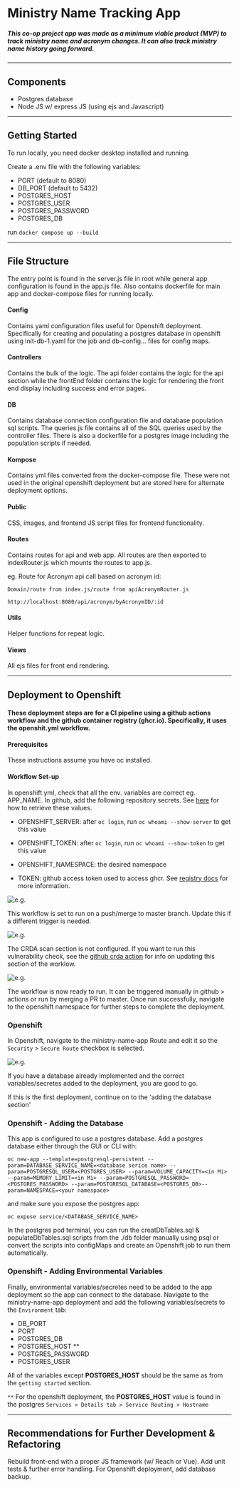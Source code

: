 # Ministry Name Tracking App
##### This co-op project app was made as a minimum viable product (MVP) to track ministry name and acronym changes. It can also track ministry name history going forward.

---

## Components
* Postgres database 
* Node JS w/ express JS (using ejs and Javascript)

---

## Getting Started
To run locally, you need docker desktop installed and running. 

Create a .env file with the following variables:
* PORT (default to 8080)
* DB_PORT (default to 5432)
* POSTGRES_HOST
* POSTGRES_USER
* POSTGRES_PASSWORD
* POSTGRES_DB

run `docker compose up --build` 
    
---

## File Structure
The entry point is found in the server.js file in root while general app configuration is found in the app.js file. Also contains dockerfile for main app and docker-compose files for running locally.
#### Config
Contains yaml configuration files useful for Openshift deployment. Specifically for creating and populating a postgres database in openshift using init-db-1.yaml for the job and db-config... files for config maps.
#### Controllers
Contains the bulk of the logic. The api folder contains the logic for the api section while the frontEnd folder contains the logic for rendering the front end display including success and error pages. 
#### DB
Contains database connection configuration file and database population sql scripts. The queries.js file contains all of the SQL queries used by the controller files. There is also a dockerfile for a postgres image including the population scripts if needed.
#### Kompose
Contains yml files converted from the docker-compose file. These were not used in the original openshift deployment but are stored here for alternate deployment options.
#### Public
CSS, images, and frontend JS script files for frontend functionality.
#### Routes
Contains routes for api and web app. All routes are then exported to indexRouter.js which mounts the routes to app.js.
        
eg. Route for Acronym api call based on acronym id:

`Domain/route from index.js/route from apiAcronymRouter.js`

`http://localhost:8080/api/acronym/byAcronymID/:id`
#### Utils
Helper functions for repeat logic.
#### Views
All ejs files for front end rendering. 

---

## Deployment to Openshift
#### These deployment steps are for a CI pipeline using a github actions workflow and the github container registry (ghcr.io).  Specifically, it uses the openshit.yml workflow. 

#### Prerequisites
These instructions assume you have oc installed. 
#### Workflow Set-up
In openshift.yml, check that all the env. variables are correct eg. APP_NAME. In github, add the following repository secrets. See [here](https://github.com/redhat-actions/oc-login#readme) for how to retrieve these values.

* OPENSHIFT_SERVER: after `oc login`, run `oc whoami --show-server` to get this value

* OPENSHIFT_TOKEN: after `oc login`, run `oc whoami --show-token` to get this value

* OPENSHIFT_NAMESPACE: the desired namespace 

* TOKEN: github access token used to access ghcr. See [registry docs](https://docs.github.com/en/packages/working-with-a-github-packages-registry/working-with-the-container-registry) for more information.

![e.g.](public/images/readMeImages/image.png)

This workflow is set to run on a push/merge to master branch. Update this if a different trigger is needed.

![e.g.](public/images/readMeImages/image-1.png)

The CRDA scan section is not configured. If you want to run this vulnerability check, see the [github crda action](https://github.com/redhat-actions/crda/blob/main/README.md) for info on updating this section of the worklow.

![e.g.](public/images/readMeImages/image-2.png)

The workflow is now ready to run. It can be triggered manually in github > actions or run by merging a PR to master. Once run successfully, navigate to the openshift namespace for further steps to complete the deployment.

### Openshift 

In Openshift, navigate to the ministry-name-app Route and edit it so the `Security` > `Secure Route` checkbox is selected.

![e.g.](public/images/readMeImages/image-3.png)

If you have a database already implemented and the correct variables/secretes added to the deployment, you are good to go. 

If this is the first deployment, continue on to the 'adding the database section'

### Openshift - Adding the Database
This app is configured to use a postgres database. Add a postgres database either through the GUI or CLI with: 

    oc new-app --template=postgresql-persistent --param=DATABASE_SERVICE_NAME=<database serice name> --param=POSTGRESQL_USER=<POSTGRES_USER> --param=VOLUME_CAPACITY=<in Mi> --param=MEMORY_LIMIT=<in Mi> --param=POSTGRESQL_PASSWORD=<POSTGRES_PASSWORD> --param=POSTGRESQL_DATABASE=<POSTGRES_DB>--param=NAMESPACE=<your namespace>

and make sure you expose the postgres app:

    oc expose service/<DATABASE_SERVICE_NAME>

In the postgres pod terminal, you can run the creatDbTables.sql & populateDbTables.sql scripts from the ./db folder manually using psql or convert the scripts into configMaps and create an Openshift job to run them automatically.  

### Openshift - Adding Environmental Variables
Finally, environmental variables/secretes need to be added to the app deployment so the app can connect to the database. Navigate to the ministry-name-app deployment and add the following variables/secrets to the `Environment` tab:
* DB_PORT
* PORT
* POSTGRES_DB
* POSTGRES_HOST **
* POSTGRES_PASSWORD
* POSTGRES_USER

All of the variables except **POSTGRES_HOST** should be the same as from the `getting started` section.

`**` For the openshift deployment, the **POSTGRES_HOST** value is found in the postgres `Services > Details tab > Service Routing > Hostname`

---

## Recommendations for Further Development & Refactoring 

Rebuild front-end with a proper JS framework (w/ Reach or Vue). Add unit tests & further error handling. For Openshift deployment, add database backup. 